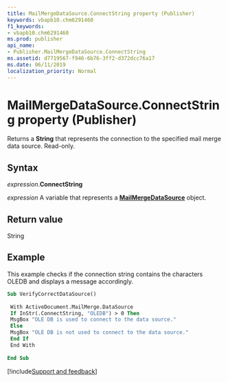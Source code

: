 ```yaml
---
title: MailMergeDataSource.ConnectString property (Publisher)
keywords: vbapb10.chm6291460
f1_keywords:
- vbapb10.chm6291460
ms.prod: publisher
api_name:
- Publisher.MailMergeDataSource.ConnectString
ms.assetid: d7719567-f946-6b76-3ff2-d372dcc76a17
ms.date: 06/11/2019
localization_priority: Normal
---
```



# MailMergeDataSource.ConnectString property (Publisher)

Returns a **String** that represents the connection to the specified mail merge data source. Read-only.


## Syntax

_expression_.**ConnectString**

_expression_ A variable that represents a **[MailMergeDataSource](Publisher.MailMergeDataSource.md)** object.


## Return value

String


## Example

This example checks if the connection string contains the characters OLEDB and displays a message accordingly.

```vb
Sub VerifyCorrectDataSource() 
 
 With ActiveDocument.MailMerge.DataSource 
 If InStr(.ConnectString, "OLEDB") > 0 Then 
 MsgBox "OLE DB is used to connect to the data source." 
 Else 
 MsgBox "OLE DB is not used to connect to the data source." 
 End If 
 End With 
 
End Sub
```

[!include[Support and feedback](~/includes/feedback-boilerplate.md)]